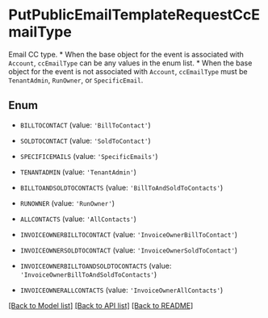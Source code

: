 # PutPublicEmailTemplateRequestCcEmailType

Email CC type. * When the base object for the event is associated with `Account`, `ccEmailType` can be any values in the enum list.  * When the base object for the event is not associated with `Account`, `ccEmailType` must be `TenantAdmin`, `RunOwner`, or `SpecificEmail`. 

## Enum

* `BILLTOCONTACT` (value: `'BillToContact'`)

* `SOLDTOCONTACT` (value: `'SoldToContact'`)

* `SPECIFICEMAILS` (value: `'SpecificEmails'`)

* `TENANTADMIN` (value: `'TenantAdmin'`)

* `BILLTOANDSOLDTOCONTACTS` (value: `'BillToAndSoldToContacts'`)

* `RUNOWNER` (value: `'RunOwner'`)

* `ALLCONTACTS` (value: `'AllContacts'`)

* `INVOICEOWNERBILLTOCONTACT` (value: `'InvoiceOwnerBillToContact'`)

* `INVOICEOWNERSOLDTOCONTACT` (value: `'InvoiceOwnerSoldToContact'`)

* `INVOICEOWNERBILLTOANDSOLDTOCONTACTS` (value: `'InvoiceOwnerBillToAndSoldToContacts'`)

* `INVOICEOWNERALLCONTACTS` (value: `'InvoiceOwnerAllContacts'`)

[[Back to Model list]](../README.md#documentation-for-models) [[Back to API list]](../README.md#documentation-for-api-endpoints) [[Back to README]](../README.md)


